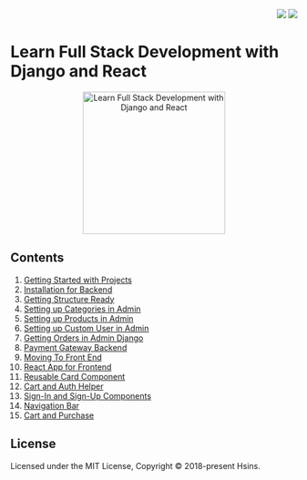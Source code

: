 <div align="right">

  [![](https://img.shields.io/badge/Udemy--EC5252.svg?logo=udemy&style=flat-square)](https://www.udemy.com/course/full-stack-development-with-django-react/)
  [![](https://img.shields.io/github/license/Hsins-Learn/Learn-Full-Stack-Development-with-Django-and-React?style=flat-square)](./LICENSE)

</div>

# Learn Full Stack Development with Django and React

<p align="center">
  <img src="https://i.imgur.com/ZmOqYXW.png" alt="Learn Full Stack Development with Django and React" height="250px">
</p>

## Contents

1. [Getting Started with Projects](./01%20-%20Getting%20Started%20with%20Projects/)
2. [Installation for Backend](./02%20-%20Installation%20for%20Backend/)
3. [Getting Structure Ready](./03%20-%20Getting%20Structure%20Ready/)
4. [Setting up Categories in Admin](./04%20-%20Setting%20Up%20Categories%20in%20Admin/)
5. [Setting up Products in Admin](./05%20-%20Setting%20Up%20Products%20in%20Admin/)
6. [Setting up Custom User in Admin](./06%20-%20Setting%20Up%20Custom%20User%20In%20Admin/)
7. [Getting Orders in Admin Django](./07%20-%20Getting%20Orders%20in%20Admin%20Django/)
8. [Payment Gateway Backend](./08%20-%20Payment%20Gateway%20Backend/)
9. [Moving To Front End](./09%20-%20Moving%20To%20Front%20End/)
10. [React App for Frontend](./10%20-%20React%20App%20for%20Frontend/)
11. [Reusable Card Component](./11%20-%20Reusable%20Card%20Componet/)
12. [Cart and Auth Helper](./12%20-%20Cart%20and%20Auth%20Helper/)
13. [Sign-In and Sign-Up Components](./13%20-%20Sign-In%20and%20Sign-Up%20Components/)
14. [Navigation Bar](./14%20-%20Navigation%20Bar/)
15. [Cart and Purchase](./15%20-%20Cart%20and%20Purchase/)

## License

Licensed under the MIT License, Copyright © 2018-present Hsins.